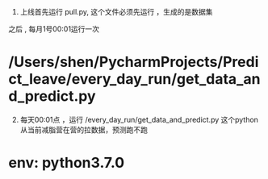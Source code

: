 1. 上线首先运行 pull.py, 这个文件必须先运行 ，生成的是数据集
  
  之后 , 每月1号00:01运行一次

# /Users/shen/PycharmProjects/Predict_leave/every_day_run/get_data_and_predict.py
2. 每天00:01点 ，运行 /every_day_run/get_data_and_predict.py 
  这个python 从当前减脂营在营的拉数据，预测跑不跑

# env: python3.7.0
